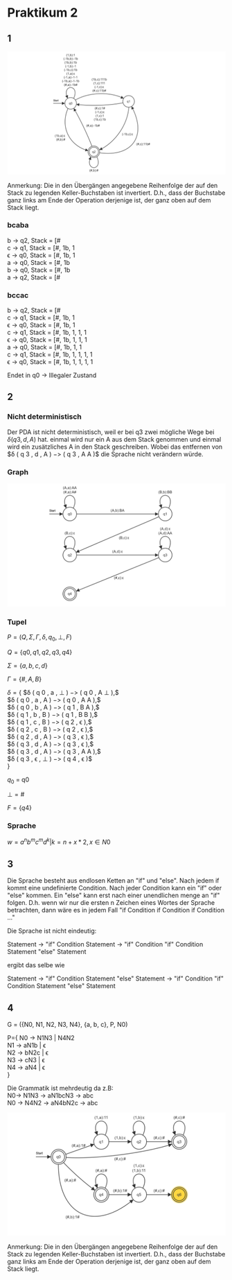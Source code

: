 # Praktikum 2

## 1

![image](doppeltAwieC.png "Bild des PDA")

Anmerkung: Die in den Übergängen angegebene Reihenfolge der auf den Stack zu legenden Keller-Buchstaben ist invertiert. D.h., dass der Buchstabe ganz links am Ende der Operation derjenige ist, der ganz oben auf dem Stack liegt.

### bcaba

b -> q2, Stack = [# \
c -> q1, Stack = [#, 1b, 1 \
ϵ -> q0, Stack = [#, 1b, 1 \
a -> q0, Stack = [#, 1b \
b -> q0, Stack = [#, 1b \
a -> q2, Stack = [#

### bccac

b -> q2, Stack = [# \
c -> q1, Stack = [#, 1b, 1 \
ϵ -> q0, Stack = [#, 1b, 1 \
c -> q1, Stack = [#, 1b, 1, 1, 1 \
ϵ -> q0, Stack = [#, 1b, 1, 1, 1 \
a -> q0, Stack = [#, 1b, 1, 1 \
c -> q1, Stack = [#, 1b, 1, 1, 1, 1 \
ϵ -> q0, Stack = [#, 1b, 1, 1, 1, 1

Endet in q0 -> Illegaler Zustand

## 2

### Nicht deterministisch
Der PDA ist nicht deterministisch, weil er bei q3 zwei mögliche Wege bei $δ( q 3 , d , A )$ hat. einmal wird nur ein A aus dem Stack genommen und einmal wird ein zusätzliches A in den Stack geschreiben. Wobei das entfernen von $δ ( q 3 , d , A ) $->$ ( q 3 , A A )$ die Sprache nicht verändern würde.

### Graph
![image](Task2.png "Bild des PDA")

### Tupel
$P = (Q,Σ,Γ,δ,q_0,⊥,F)$

$Q = \{q0,q1,q2,q3,q4\}$

$Σ = \{a,b,c,d\}$

$Γ = \{\#,A,B\}$

$δ = \{$
 $δ ( q 0 , a , ⊥ ) $->$ ( q 0 , A ⊥ ),$  
 $δ ( q 0 , a , A ) $->$ ( q 0 , A A ),$  
 $δ ( q 0 , b , A ) $->$ ( q 1 , B A ),$  
 $δ ( q 1 , b , B ) $->$ ( q 1 , B B ),$  
 $δ ( q 1 , c , B ) $->$ ( q 2 , ϵ ),$  
 $δ ( q 2 , c , B ) $->$ ( q 2 , ϵ ),$  
 $δ ( q 2 , d , A ) $->$ ( q 3 , ϵ ),$  
 $δ ( q 3 , d , A ) $->$ ( q 3 , ϵ ),$  
 $δ ( q 3 , d , A ) $->$ ( q 3 , A A ),$  
 $δ ( q 3 , ϵ , ⊥ ) $->$ ( q 4 , ϵ )$   
$\}$

$q_0$ = q0

$⊥ = \#$

$F = \{q4\}$

### Sprache

$w = {a^nb^mc^md^k | k = n+x*2, x∈N0}$
## 3

Die Sprache besteht aus endlosen Ketten an "if" und "else". Nach jedem if kommt eine undefinierte Condition. Nach jeder Condition kann ein "if" oder "else" kommen. Ein "else" kann erst nach einer unendlichen menge an "if" folgen. D.h. wenn wir nur die ersten n Zeichen eines Wortes der Sprache betrachten, dann wäre es in jedem Fall "if Condition if Condition if Condition ..."

Die Sprache ist nicht eindeutig:

Statement -> "if" Condition Statement -> "if" Condition "if" Condition Statement "else" Statement

ergibt das selbe wie

Statement -> "if" Condition Statement "else" Statement -> "if" Condition "if" Condition Statement "else" Statement

## 4

G = ({N0, N1, N2, N3, N4}, {a, b, c}, P, N0)

P={
N0 -> N1N3 | N4N2 \
N1 -> aN1b | ϵ \
N2 -> bN2c | ϵ \
N3 -> cN3 | ϵ \
N4 -> aN4 | ϵ \
}

Die Grammatik ist mehrdeutig da z.B: \
N0-> N1N3 -> aN1bcN3 -> abc \
N0 -> N4N2 -> aN4bN2c -> abc

![image](kontextfrei.png "PDA")

Anmerkung: Die in den Übergängen angegebene Reihenfolge der auf den Stack zu legenden Keller-Buchstaben ist invertiert. D.h., dass der Buchstabe ganz links am Ende der Operation derjenige ist, der ganz oben auf dem Stack liegt.
